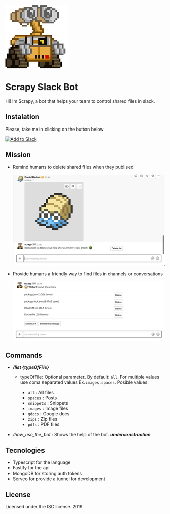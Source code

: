 ![Scrapy image like wall-e](./public/scrapy@200.png)

# Scrapy Slack Bot

Hi! Im Scrapy, a bot that helps your team to control shared files in slack.

## Instalation

Please, take me in clicking on the button below

<a href="https://slack.com/oauth/authorize?client_id=12052861009.553791303268&scope=bot,files:read,commands,files:write:user,chat:write:bot"><img alt="Add to Slack" height="40" width="139" src="https://platform.slack-edge.com/img/add_to_slack.png" srcset="https://platform.slack-edge.com/img/add_to_slack.png 1x, https://platform.slack-edge.com/img/add_to_slack@2x.png 2x" /></a>

## Mission

-   Remind humans to delete shared files when they publised

    ![Scrapy image like wall-e](./public/reminder.png)

-   Provide humans a friendly way to find files in channels or conversations

    ![Scrapy image like wall-e](./public/list-command.png)
    
## Commands

- **_/list {typeOfFile}_** 

    * typeOfFile: Optional parameter. By default: `all`. For multiple values use coma separated values Ex.`images,spaces`. Posible values:
    
        - `all` : All files
        - `spaces` : Posts
        - `snippets` : Snippets
        - `images` : Image files
        - `gdocs` : Google docs
        - `zips` : Zip files
        - `pdfs` : PDF files
        
- _/how_use_the_bot_ : Shows the help of the bot. **_underconstruction_**

## Tecnologies

-   Typescript for the language
-   Fastify for the api
-   MongoDB for storing auth tokens
-   Serveo for provide a tunnel for development

## License

Licensed under the ISC license. 2019
